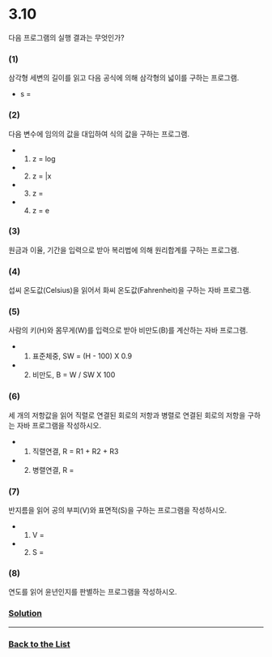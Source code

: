 # 3.10

다음 프로그램의 실행 결과는 무엇인가?

### (1)
삼각형 세변의 길이를 읽고 다음 공식에 의해 삼각형의 넓이를 구하는 프로그램.
- s =

### (2)
다음 변수에 임의의 값을 대입하여 식의 값을 구하는 프로그램.
- 1. z = log
- 2. z = |x
- 3. z = 
- 4. z = e

### (3)
원금과 이율, 기간을 입력으로 받아 복리법에 의해 원리합계를 구하는 프로그램.

### (4) 
섭씨 온도값(Celsius)을 읽어서 화씨 온도값(Fahrenheit)을 구하는 자바 프로그램.

### (5)
사람의 키(H)와 몸무게(W)를 입력으로 받아 비만도(B)를 계산하는 자바 프로그램.
- 1. 표준체중, SW = (H - 100) X 0.9
- 2. 비만도, B = W / SW X 100

### (6)
세 개의 저항값을 읽어 직렬로 연결된 회로의 저항과 병렬로 연결된 회로의 저항을 구하는 자바 프로그램을 작성하시오.
- 1. 직렬연결, R = R1 + R2 + R3
- 2. 병렬연결, R =

### (7)
반지름을 읽어 공의 부피(V)와 표면적(S)을 구하는 프로그램을 작성하시오.
- 1. V =
- 2. S = 

### (8)
연도를 읽어 윤년인지를 판별하는 프로그램을 작성하시오.

### [**Solution**](../Solutions/3.10.md)

___

### [**Back to the List**](../#list-of-problems)